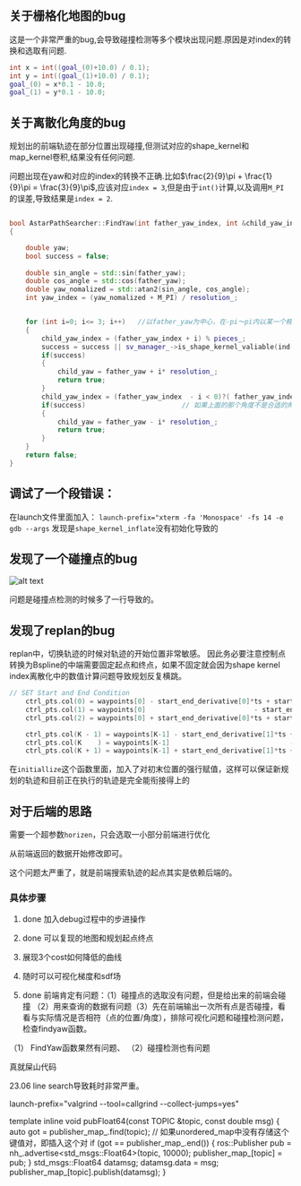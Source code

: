 ## 关于栅格化地图的bug


这是一个非常严重的bug,会导致碰撞检测等多个模块出现问题.原因是对index的转换和选取有问题.
``` C++
int x = int((goal_(0)+10.0) / 0.1);
int y = int((goal_(1)+10.0) / 0.1);
goal_(0) = x*0.1 - 10.0;
goal_(1) = y*0.1 - 10.0; 
``` 

## 关于离散化角度的bug
规划出的前端轨迹在部分位置出现碰撞,但测试对应的shape_kernel和map_kernel卷积,结果没有任何问题. 

问题出现在yaw和对应的index的转换不正确.比如$\frac{2}{9}\pi + \frac{1}{9}\pi =  \frac{3}{9}\pi$,应该对应`index = 3`,但是由于`int()`计算,以及调用`M_PI`的误差,导致结果是`index = 2`.

```C++

bool AstarPathSearcher::FindYaw(int father_yaw_index, int &child_yaw_index,double father_yaw, double &child_yaw, const Eigen::Vector2i &ind)   // 这里要求传进的ind,,ex是标准的gridmap的inde        
{

    double yaw;
    bool success = false;
    
    double sin_angle = std::sin(father_yaw);
    double cos_angle = std::cos(father_yaw);
    double yaw_nomalized = std::atan2(sin_angle, cos_angle);
    int yaw_index = (yaw_nomalized + M_PI) / resolution_;


    for (int i=0; i<= 3; i++)   //以father_yaw为中心，在-pi～pi内以某一个精度搜索
    {
        child_yaw_index = (father_yaw_index + i) % pieces_;
        success = success || sv_manager_->is_shape_kernel_valiable(ind(0), ind(1), child_yaw_index);
        if(success)
        {
            child_yaw = father_yaw + i* resolution_;
            return true;
        }
        child_yaw_index = (father_yaw_index  - i < 0)?( father_yaw_index  - i + pieces_) : (father_yaw_index - i);
        if(success)                        // 如果上面的那个角度不是合适的角度，试试减去delta
        {
            child_yaw = father_yaw - i* resolution_;
            return true;
        }
    }
    return false;
}
```


## 调试了一个段错误：
在launch文件里面加入：
`launch-prefix="xterm -fa 'Monospace' -fs 14 -e gdb --args`
发现是`shape_kernel_inflate`没有初始化导致的



## 发现了一个碰撞点的bug
![alt text](pic/碰撞点bug.png)

问题是碰撞点检测的时候多了一行导致的。


## 发现了replan的bug

replan中，切换轨迹的时候对轨迹的开始位置非常敏感。
因此务必要注意控制点转换为Bspline的中端需要固定起点和终点，如果不固定就会因为shape kernel index离散化中的数值计算问题导致规划反复横跳。

``` C++
// SET Start and End Condition
    ctrl_pts.col(0) = waypoints[0] - start_end_derivative[0]*ts + start_end_derivative[2]*ts*ts/3.0;
    ctrl_pts.col(1) = waypoints[0]                           - start_end_derivative[2]*ts*ts/6.0;
    ctrl_pts.col(2) = waypoints[0] + start_end_derivative[0]*ts + start_end_derivative[2]*ts*ts/3.0;

    ctrl_pts.col(K - 1) = waypoints[K-1] - start_end_derivative[1]*ts + start_end_derivative[3]*ts*ts/3.0;
    ctrl_pts.col(K    ) = waypoints[K-1]                              - start_end_derivative[3]*ts*ts/6.0;
    ctrl_pts.col(K + 1) = waypoints[K-1] + start_end_derivative[1]*ts + start_end_derivative[3]*ts*ts/3.0;
```

在`initiallize`这个函数里面，加入了对初末位置的强行赋值，这样可以保证新规划的轨迹和目前正在执行的轨迹是完全能衔接得上的

## 对于后端的思路
需要一个超参数`horizen`，只会选取一小部分前端进行优化

从前端返回的数据开始修改即可。

这个问题太严重了，就是前端搜索轨迹的起点其实是依赖后端的。


###  具体步骤
1.  done 加入debug过程中的步进操作
2.  done 可以复现的地图和规划起点终点
3.  展现3个cost如何降低的曲线
4.  随时可以可视化梯度和sdf场


5.  done 前端肯定有问题：（1）碰撞点的选取没有问题，但是给出来的前端会碰撞
（2）用来查询的数据有问题（3）先在前端输出一次所有点是否碰撞，看看与实际情况是否相符（点的位置/角度），排除可视化问题和碰撞检测问题，检查findyaw函数。


（1） FindYaw函数果然有问题、
（2）碰撞检测也有问题

真就屎山代码


23.06 line search导致耗时非常严重。


launch-prefix="valgrind --tool=callgrind --collect-jumps=yes"






template <class TOPIC>
        inline void pubFloat64(const TOPIC &topic, const double msg)
        {
            auto got = publisher_map_.find(topic); // 如果unordered_map中没有存储这个键值对，即插入这个对
            if (got == publisher_map_.end())
            {
                ros::Publisher pub = nh_.advertise<std_msgs::Float64>(topic, 10000);
                publisher_map_[topic] = pub;
            }
            std_msgs::Float64 datamsg;
            datamsg.data = msg;
            publisher_map_[topic].publish(datamsg);
        }